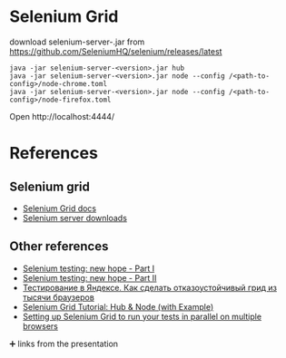 # Selenium Grid

download selenium-server-<version>.jar from https://github.com/SeleniumHQ/selenium/releases/latest

```shell
java -jar selenium-server-<version>.jar hub
java -jar selenium-server-<version>.jar node --config /<path-to-config>/node-chrome.toml
java -jar selenium-server-<version>.jar node --config /<path-to-config>/node-firefox.toml
```

Open http://localhost:4444/

# References

## Selenium grid

* [Selenium Grid docs](https://www.selenium.dev/documentation/grid/)
* [Selenium server downloads](https://www.selenium.dev/documentation/grid/getting_started/)

## Other references
* [Selenium testing: new hope - Part I](https://hackernoon.com/selenium-testing-a-new-hope-7fa87a501ee9#.wn7h2t50g)
* [Selenium testing: new hope - Part II](https://hackernoon.com/selenium-testing-a-new-hope-a00649cdb100#.sal3gqw7y)
* [Тестирование в Яндексе. Как сделать отказоустойчивый грид из тысячи браузеров](https://habr.com/ru/company/yandex/blog/268309/)
* [Selenium Grid Tutorial: Hub & Node (with Example)](https://www.guru99.com/introduction-to-selenium-grid.html)
* [Setting up Selenium Grid to run your tests in parallel on multiple browsers](https://www.codementor.io/@olawalealadeusi896/setting-up-selenium-grid-to-run-your-tests-in-parallel-on-multiple-browsers-kl6vqi83a)

:heavy_plus_sign: links from the presentation
